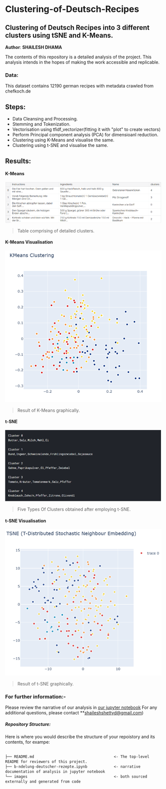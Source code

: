 # Clustering-of-Deutsch-Recipes

## Clustering of Deutsch Recipes into 3 different clusters using tSNE and K-Means.

**Author**: **SHAILESH DHAMA**

The contents of this repository is a detailed analysis of the project. This analysis intends in the hopes of making the work accessible and replicable.

### Data:

This dataset contains 12190 german recipes with metadata crawled from chefkoch.de

## Steps:

- Data Cleansing and Processing. 
- Stemming and Tokenization.
- Vectorisation using tfidf_vectorizer(fitting it with "plot" to create vectors)
- Perform Principal component analysis (PCA) for dimensioanl reduction.
- Clustering using K-Means and visualise the same.
- Clustering using t-SNE and visualise the same.

## Results:

#### K-Means
![K-Means](./kmeans1.PNG)
> Table comprising of detailed clusters.

#### K-Means Visualisation
![K-Means](./kmeans2.PNG)
> Result of K-Means graphically.

#### t-SNE
![t-SNE](./tsne1.PNG)
> Five Types Of Clusters obtained  after employing t-SNE.

#### t-SNE Visualisation
![t-SNE](./tsne2.PNG)
> Result of t-SNE graphically.

### For further information:-

Please review the narrative of our analysis in [our jupyter notebook](./b-ndelung-deutscher-rezepte.ipynb)
For any additional questions, please contact **shaileshshettyd@gmail.com)


##### Repository Structure:

Here is where you would describe the structure of your repoistory and its contents, for exampe:

```

├── README.md                                    <- The top-level README for reviewers of this project.
├── b-ndelung-deutscher-rezepte.ipynb            <- narrative documentation of analysis in jupyter notebook
└── images                                       <- both sourced externally and generated from code

```
